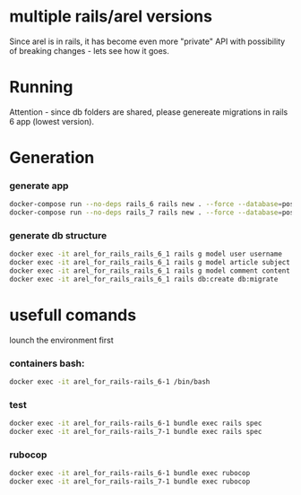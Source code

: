 # multiple rails/arel versions
Since arel is in rails, it has become even more "private" API with possibility of breaking changes - lets see how it goes.

# Running
Attention - since db folders are shared, please genereate migrations in rails 6 app (lowest version).

# Generation
### generate app
```bash
docker-compose run --no-deps rails_6 rails new . --force --database=postgresql --api --skip-test
docker-compose run --no-deps rails_7 rails new . --force --database=postgresql --api --skip-test
```
### generate db structure
```bash
docker exec -it arel_for_rails_rails_6_1 rails g model user username
docker exec -it arel_for_rails_rails_6_1 rails g model article subject body:text
docker exec -it arel_for_rails_rails_6_1 rails g model comment content
docker exec -it arel_for_rails_rails_6_1 rails db:create db:migrate
```
# usefull comands
lounch the environment first
### containers bash:
```bash
docker exec -it arel_for_rails-rails_6-1 /bin/bash
```
### test
```bash
docker exec -it arel_for_rails-rails_6-1 bundle exec rails spec
docker exec -it arel_for_rails-rails_7-1 bundle exec rails spec
```

### rubocop
```bash
docker exec -it arel_for_rails-rails_6-1 bundle exec rubocop
docker exec -it arel_for_rails-rails_7-1 bundle exec rubocop
```
